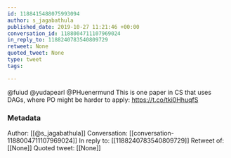 ```yaml
---
id: 1188415488075993094
author: s_jagabathula
published_date: 2019-10-27 11:21:46 +00:00
conversation_id: 1188004711107969024
in_reply_to: 1188240783540809729
retweet: None
quoted_tweet: None
type: tweet
tags:

---
```


@fuiud @yudapearl @PHuenermund This is one paper in CS that uses DAGs, where PO might be harder to apply: https://t.co/tki0HhuqfS

### Metadata

Author: [[@s_jagabathula]]
Conversation: [[conversation-1188004711107969024]]
In reply to: [[1188240783540809729]]
Retweet of: [[None]]
Quoted tweet: [[None]]
